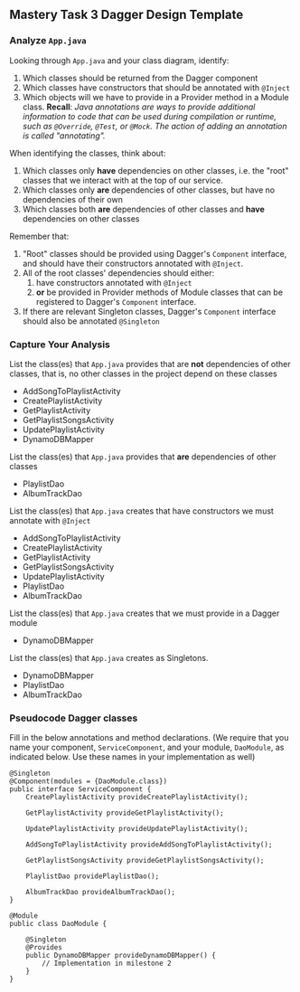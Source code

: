 ## Mastery Task 3 Dagger Design Template

### Analyze `App.java`

Looking through `App.java` and your class diagram, identify:

1. Which classes should be returned from the Dagger component
1. Which classes have constructors that should be annotated with `@Inject`
1. Which objects will we have to provide in a Provider method in a Module class.
   **Recall**: *Java annotations are ways to provide additional information
   to code that can be used during compilation or runtime, such as `@Override`,
   `@Test`, or `@Mock`. The action of adding an annotation is called "annotating".*

When identifying the classes, think about:
1. Which classes only **have** dependencies on other classes, i.e. the
   "root" classes that we interact with at the top of our service.
1. Which classes only **are** dependencies of other classes, but have
   no dependencies of their own
1. Which classes both **are** dependencies of other classes and **have**
   dependencies on other classes

Remember that:
1. "Root" classes should be provided using Dagger's `Component` interface,
   and should have their constructors annotated with `@Inject`.
1. All of the root classes' dependencies should either:
   1. have constructors annotated with `@Inject`
   1. **or** be provided in Provider methods of Module classes that can
      be registered to Dagger's `Component` interface.
1. If there are relevant Singleton classes, Dagger's `Component` interface
   should also be annotated `@Singleton`

### Capture Your Analysis

List the class(es) that `App.java` provides that are **not** dependencies of other classes, that is, no other classes
 in the project depend on these classes

* AddSongToPlaylistActivity
* CreatePlaylistActivity
* GetPlaylistActivity
* GetPlaylistSongsActivity
* UpdatePlaylistActivity
* DynamoDBMapper

List the class(es) that `App.java` provides that **are** dependencies of other classes

* PlaylistDao
* AlbumTrackDao

List the class(es) that `App.java` creates that have constructors we must annotate with `@Inject`

* AddSongToPlaylistActivity
* CreatePlaylistActivity
* GetPlaylistActivity
* GetPlaylistSongsActivity
* UpdatePlaylistActivity
* PlaylistDao
* AlbumTrackDao

List the class(es) that `App.java` creates that we must provide in a Dagger module

* DynamoDBMapper

List the class(es) that `App.java` creates as Singletons.

* DynamoDBMapper
* PlaylistDao
* AlbumTrackDao

### Pseudocode Dagger classes

Fill in the below annotations and method declarations.
(We require that you name your component, `ServiceComponent`, and
your module, `DaoModule`, as indicated below. Use these names in
your implementation as well)

```
@Singleton
@Component(modules = {DaoModule.class})
public interface ServiceComponent {
    CreatePlaylistActivity provideCreatePlaylistActivity();

    GetPlaylistActivity provideGetPlaylistActivity();

    UpdatePlaylistActivity provideUpdatePlaylistActivity();

    AddSongToPlaylistActivity provideAddSongToPlaylistActivity();

    GetPlaylistSongsActivity provideGetPlaylistSongsActivity();
    
    PlaylistDao providePlaylistDao();
    
    AlbumTrackDao provideAlbumTrackDao();
}
```

```
@Module
public class DaoModule {

    @Singleton
    @Provides
    public DynamoDBMapper provideDynamoDBMapper() {
        // Implementation in milestone 2
    }
}
```
